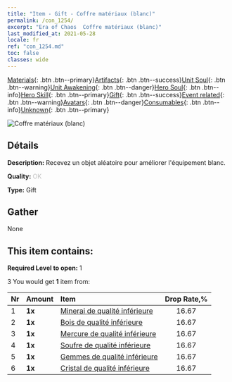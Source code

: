 ```yaml
---
title: "Item - Gift - Coffre matériaux (blanc)"
permalink: /con_1254/
excerpt: "Era of Chaos  Coffre matériaux (blanc)"
last_modified_at: 2021-05-28
locale: fr
ref: "con_1254.md"
toc: false
classes: wide
---
```

 [Materials](/ItemsFR/){: .btn .btn--primary}[Artifacts](/ItemsFR/Artifacts/){: .btn .btn--success}[Unit Soul](/ItemsFR/UnitSoul/){: .btn .btn--warning}[Unit Awakening](/ItemsFR/UnitAwakening/){: .btn .btn--danger}[Hero Soul](/ItemsFR/HeroSoul/){: .btn .btn--info}[Hero Skill](/ItemsFR/HeroSkill/){: .btn .btn--primary}[Gift](/ItemsFR/Gift/){: .btn .btn--success}[Event related](/ItemsFR/Events/){: .btn .btn--warning}[Avatars](/ItemsFR/Avatars/){: .btn .btn--danger}[Consumables](/ItemsFR/Consumables/){: .btn .btn--info}[Unknown](/ItemsFR/Unknown/){: .btn .btn--primary}

 ![Coffre matériaux (blanc)](/images/t/i_304002.png)

## Détails
 **Description:** Recevez un objet aléatoire pour améliorer l'équipement blanc.

 **Quality:** <span style="color: #C0C0C0">OK</span>

 **Type:** Gift

## Gather

  None

## This item contains:

 **Required Level to open:** 1

 3 You would get **1** item  from:

  | Nr | Amount |     Item    | Drop Rate,% |
  |:---|:-------|:------------|:---------:|
  | 1 |  **1x** | [Minerai de qualité inférieure](/ItemsFR/mat_1/) | 16.67 | 
  | 2 |  **1x** | [Bois de qualité inférieure](/ItemsFR/mat_1/) | 16.67 | 
  | 3 |  **1x** | [Mercure de qualité inférieure](/ItemsFR/mat_2/) | 16.67 | 
  | 4 |  **1x** | [Soufre de qualité inférieure](/ItemsFR/mat_3/) | 16.67 | 
  | 5 |  **1x** | [Gemmes de qualité inférieure](/ItemsFR/mat_4/) | 16.67 | 
  | 6 |  **1x** | [Cristal de qualité inférieure](/ItemsFR/mat_5/) | 16.67 | 
